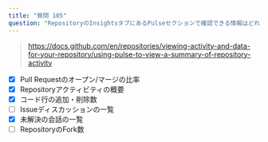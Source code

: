 ```yaml
---
title: "質問 105"
question: "RepositoryのInsightsタブにあるPulseセクションで確認できる情報はどれですか？（4つ選択）"
---
```





> https://docs.github.com/en/repositories/viewing-activity-and-data-for-your-repository/using-pulse-to-view-a-summary-of-repository-activity
- [x] Pull Requestのオープン/マージの比率
- [x] Repositoryアクティビティの概要
- [x] コード行の追加・削除数
- [ ] Issueディスカッションの一覧
- [x] 未解決の会話の一覧
- [ ] RepositoryのFork数